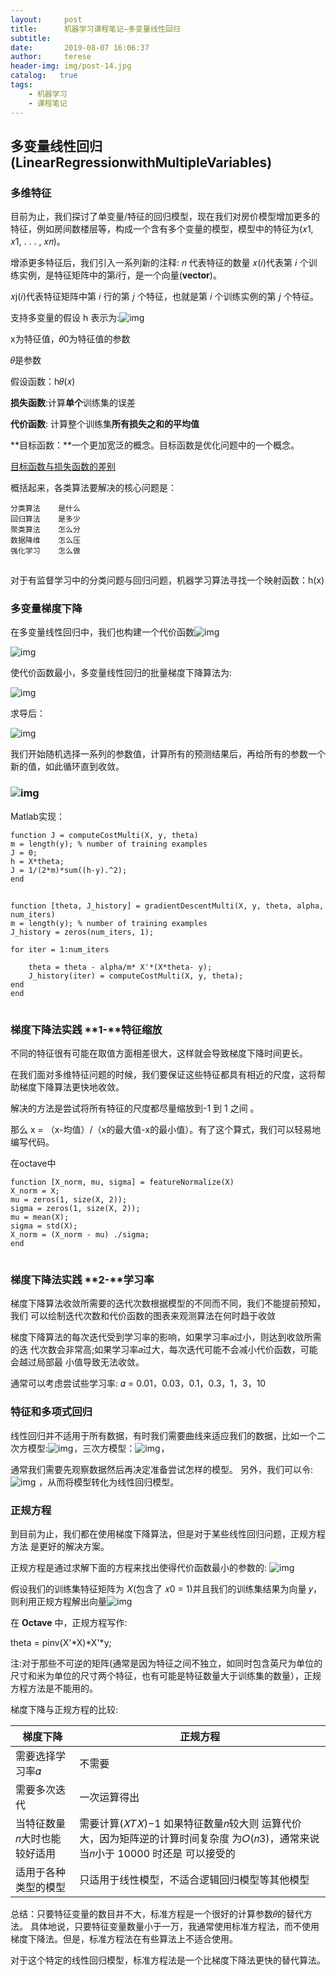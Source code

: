 ```yaml
---
layout:     post
title:      机器学习课程笔记—多变量线性回归
subtitle:   
date:       2019-08-07 16:06:37
author:     terese
header-img: img/post-14.jpg
catalog:   true
tags:
    - 机器学习
    - 课程笔记
---
```


## 多变量线性回归(LinearRegressionwithMultipleVariables)

### 多维特征

目前为止，我们探讨了单变量/特征的回归模型，现在我们对房价模型增加更多的特征，例如房间数楼层等，构成一个含有多个变量的模型，模型中的特征为(𝑥1, 𝑥1, . . . , 𝑥𝑛)。

增添更多特征后，我们引入一系列新的注释:
𝑛 代表特征的数量
𝑥(𝑖)代表第 𝑖 个训练实例，是特征矩阵中的第𝑖行，是一个向量(**vector**)。

𝑥j(𝑖)代表特征矩阵中第 𝑖 行的第 𝑗 个特征，也就是第 𝑖 个训练实例的第 𝑗 个特征。

支持多变量的假设 h 表示为:![img](https://img-blog.csdnimg.cn/20200201154318581.png)![点击并拖拽以移动](data:image/gif;base64,R0lGODlhAQABAPABAP///wAAACH5BAEKAAAALAAAAAABAAEAAAICRAEAOw==)

x为特征值，𝜃0为特征值的参数

𝜃是参数

假设函数：h𝜃(𝑥)

**损失函数**:计算**单个**训练集的误差

**代价函数**: 计算整个训练集**所有损失之和的平均值**

**目标函数：**一个更加宽泛的概念。目标函数是优化问题中的一个概念。

[目标函数与损失函数的差别](https://blog.csdn.net/u011500062/article/details/55522609)



概括起来，各类算法要解决的核心问题是：

```
分类算法    是什么
回归算法    是多少
聚类算法    怎么分
数据降维    怎么压
强化学习    怎么做
```

![点击并拖拽以移动](data:image/gif;base64,R0lGODlhAQABAPABAP///wAAACH5BAEKAAAALAAAAAABAAEAAAICRAEAOw==)

对于有监督学习中的分类问题与回归问题，机器学习算法寻找一个映射函数：h(x)



###  多变量梯度下降

在多变量线性回归中，我们也构建一个代价函数![img](https://img-blog.csdnimg.cn/2020020115432586.png)![点击并拖拽以移动](data:image/gif;base64,R0lGODlhAQABAPABAP///wAAACH5BAEKAAAALAAAAAABAAEAAAICRAEAOw==)

![img](https://img-blog.csdnimg.cn/20200201154318581.png)![点击并拖拽以移动](data:image/gif;base64,R0lGODlhAQABAPABAP///wAAACH5BAEKAAAALAAAAAABAAEAAAICRAEAOw==)

使代价函数最小，多变量线性回归的批量梯度下降算法为:

![img](https://img-blog.csdnimg.cn/2020020115434548.png)![点击并拖拽以移动](data:image/gif;base64,R0lGODlhAQABAPABAP///wAAACH5BAEKAAAALAAAAAABAAEAAAICRAEAOw==)

求导后：

![img](https://img-blog.csdnimg.cn/2020020115441784.png)![点击并拖拽以移动](data:image/gif;base64,R0lGODlhAQABAPABAP///wAAACH5BAEKAAAALAAAAAABAAEAAAICRAEAOw==)

我们开始随机选择一系列的参数值，计算所有的预测结果后，再给所有的参数一个新的值，如此循环直到收敛。

### ![img](https://img-blog.csdnimg.cn/20200201154419365.png)![点击并拖拽以移动](data:image/gif;base64,R0lGODlhAQABAPABAP///wAAACH5BAEKAAAALAAAAAABAAEAAAICRAEAOw==)

Matlab实现：

```
function J = computeCostMulti(X, y, theta)
m = length(y); % number of training examples
J = 0;
h = X*theta;
J = 1/(2*m)*sum((h-y).^2);
end
```

![点击并拖拽以移动](data:image/gif;base64,R0lGODlhAQABAPABAP///wAAACH5BAEKAAAALAAAAAABAAEAAAICRAEAOw==)

```
function [theta, J_history] = gradientDescentMulti(X, y, theta, alpha, num_iters)
m = length(y); % number of training examples
J_history = zeros(num_iters, 1);

for iter = 1:num_iters

    theta = theta - alpha/m* X'*(X*theta- y);   
    J_history(iter) = computeCostMulti(X, y, theta);
end
end
```

![点击并拖拽以移动](data:image/gif;base64,R0lGODlhAQABAPABAP///wAAACH5BAEKAAAALAAAAAABAAEAAAICRAEAOw==)

### 梯度下降法实践 **1-**特征缩放

不同的特征很有可能在取值方面相差很大，这样就会导致梯度下降时间更长。

在我们面对多维特征问题的时候，我们要保证这些特征都具有相近的尺度，这将帮助梯度下降算法更快地收敛。

解决的方法是尝试将所有特征的尺度都尽量缩放到-1 到 1 之间 。

那么 x = （x-均值）/（x的最大值-x的最小值）。有了这个算式，我们可以轻易地编写代码。

在octave中

```
function [X_norm, mu, sigma] = featureNormalize(X)
X_norm = X;
mu = zeros(1, size(X, 2));
sigma = zeros(1, size(X, 2));
mu = mean(X);
sigma = std(X);
X_norm = (X_norm - mu) ./sigma;
end
```

![点击并拖拽以移动](data:image/gif;base64,R0lGODlhAQABAPABAP///wAAACH5BAEKAAAALAAAAAABAAEAAAICRAEAOw==)

### 梯度下降法实践 **2-**学习率

梯度下降算法收敛所需要的迭代次数根据模型的不同而不同，我们不能提前预知，我们 可以绘制迭代次数和代价函数的图表来观测算法在何时趋于收敛

梯度下降算法的每次迭代受到学习率的影响，如果学习率𝑎过小，则达到收敛所需的迭 代次数会非常高;如果学习率𝑎过大，每次迭代可能不会减小代价函数，可能会越过局部最 小值导致无法收敛。

通常可以考虑尝试些学习率:
𝛼 = 0.01，0.03，0.1，0.3，1，3，10



### 特征和多项式回归

线性回归并不适用于所有数据，有时我们需要曲线来适应我们的数据，比如一个二次方模型:![img](https://img-blog.csdnimg.cn/20200201155824147.png)![点击并拖拽以移动](data:image/gif;base64,R0lGODlhAQABAPABAP///wAAACH5BAEKAAAALAAAAAABAAEAAAICRAEAOw==)，三次方模型：![img](https://img-blog.csdnimg.cn/20200201155816669.png)![点击并拖拽以移动](data:image/gif;base64,R0lGODlhAQABAPABAP///wAAACH5BAEKAAAALAAAAAABAAEAAAICRAEAOw==)，

通常我们需要先观察数据然后再决定准备尝试怎样的模型。 另外，我们可以令:![img](https://img-blog.csdnimg.cn/20200201155936636.png)![点击并拖拽以移动](data:image/gif;base64,R0lGODlhAQABAPABAP///wAAACH5BAEKAAAALAAAAAABAAEAAAICRAEAOw==) ，从而将模型转化为线性回归模型。

###  

### 正规方程

到目前为止，我们都在使用梯度下降算法，但是对于某些线性回归问题，正规方程方法 是更好的解决方案。

正规方程是通过求解下面的方程来找出使得代价函数最小的参数的: ![img](https://img-blog.csdnimg.cn/20200201152828340.png)![点击并拖拽以移动](data:image/gif;base64,R0lGODlhAQABAPABAP///wAAACH5BAEKAAAALAAAAAABAAEAAAICRAEAOw==)

假设我们的训练集特征矩阵为 𝑋(包含了 𝑥0 = 1)并且我们的训练集结果为向量 𝑦，则利用正规方程解出向量![img](https://img-blog.csdnimg.cn/20200201160240473.png)![点击并拖拽以移动](data:image/gif;base64,R0lGODlhAQABAPABAP///wAAACH5BAEKAAAALAAAAAABAAEAAAICRAEAOw==)

在 **Octave** 中，正规方程写作:

theta = pinv(X'*X)*X'*y;

注:对于那些不可逆的矩阵(通常是因为特征之间不独立，如同时包含英尺为单位的尺寸和米为单位的尺寸两个特征，也有可能是特征数量大于训练集的数量），正规方程方法是不能用的。

梯度下降与正规方程的比较:

| 梯度下降                    | 正规方程                                                     |
| --------------------------- | ------------------------------------------------------------ |
| 需要选择学习率𝛼             | 不需要                                                       |
| 需要多次迭代                | 一次运算得出                                                 |
| 当特征数量𝑛大时也能较好适用 | 需要计算(𝑋𝑇𝑋)−1 如果特征数量𝑛较大则 运算代价大，因为矩阵逆的计算时间复杂度 为𝑂(𝑛3)，通常来说当𝑛小于 10000 时还是 可以接受的 |
| 适用于各种类型的模型        | 只适用于线性模型，不适合逻辑回归模型等其他模型               |

总结：只要特征变量的数目并不大，标准方程是一个很好的计算参数𝜃的替代方法。 具体地说，只要特征变量数量小于一万，我通常使用标准方程法，而不使用梯度下降法。但是，标准方程法在有些算法上不适合使用。

对于这个特定的线性回归模型，标准方程法是一个比梯度下降法更快的替代算法。